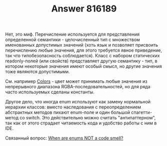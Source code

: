 ﻿---
title: "Answer 816189"
se.owner.user_id: 240512
se.owner.display_name: "MSDN.WhiteKnight"
se.owner.link: "https://ru.stackoverflow.com/users/240512/msdn-whiteknight"
se.answer_id: 816189
se.question_id: 815995
se.post_type: answer
se.score: 2
se.is_accepted: True
---
<p>Нет, это миф. Перечисление используется для представления определенной семантики - целочисленный тип с множеством именованных допустимых значений (хоть язык и позволяет присвоить перечислению любые значения, для этого требуется явное приведение, так что типобезопасность соблюдается). Класс с набором статических readonly-полей (или свойств) представляет другую семантику - тип, в котором некоторые значения имеют особый смысл, но другие значения тоже являются допустимыми. </p>

<p>См. например <a href="https://msdn.microsoft.com/ru-ru/library/system.windows.media.colors(v=vs.110).aspx" rel="nofollow noreferrer">Colors</a> - цвет может принимать любые значения из непрерывного диапазона RGBA-последовательностей, но для ряда часто используемых сделаны константы.</p>

<p>Другое дело, что иногда enum используют как замену нормальной иерархии классов: вместо наследования с переопределением абстрактных методов пихают enum-поле и один большой спагетти-метод со switch. Это действительно можно считать "антипаттерном", так как от этого страдает читаемость кода и удобство работы с ним в IDE. </p>

<p>Связанный вопрос: <a href="https://softwareengineering.stackexchange.com/q/300080">When are enums NOT a code smell?</a> </p>
